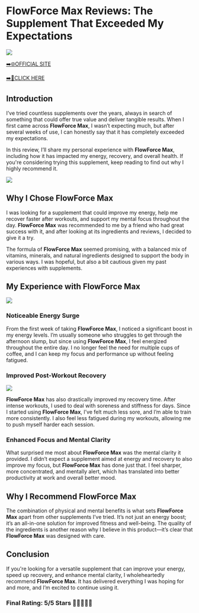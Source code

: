 # **FlowForce Max Reviews**: The Supplement That Exceeded My Expectations

[![](https://static.vecteezy.com/system/resources/thumbnails/019/896/014/small/buy-now-gradient-button-with-cart-symbol-buy-now-illustration-png.png)](https://edetoop.top/lander/sugarpreland-1/flowma.html) 

[➡️🌐OFFICIAL SITE](https://edetoop.top/lander/sugarpreland-1/flowma.html) 

[➡️🔗CLICK HERE](https://edetoop.top/lander/sugarpreland-1/flowma.html) 


## Introduction

I’ve tried countless supplements over the years, always in search of something that could offer true value and deliver tangible results. When I first came across **FlowForce Max**, I wasn’t expecting much, but after several weeks of use, I can honestly say that it has completely exceeded my expectations.

In this review, I’ll share my personal experience with **FlowForce Max**, including how it has impacted my energy, recovery, and overall health. If you're considering trying this supplement, keep reading to find out why I highly recommend it.

[![](https://wallpapers.com/images/hd/red-order-now-button-udg4jcj4arvn8b0n-2.png)](https://edetoop.top/lander/sugarpreland-1/flowma.html)  

## Why I Chose **FlowForce Max**

I was looking for a supplement that could improve my energy, help me recover faster after workouts, and support my mental focus throughout the day. **FlowForce Max** was recommended to me by a friend who had great success with it, and after looking at its ingredients and reviews, I decided to give it a try.

The formula of **FlowForce Max** seemed promising, with a balanced mix of vitamins, minerals, and natural ingredients designed to support the body in various ways. I was hopeful, but also a bit cautious given my past experiences with supplements.

## My Experience with **FlowForce Max**

[![](https://static.vecteezy.com/system/resources/thumbnails/019/896/014/small/buy-now-gradient-button-with-cart-symbol-buy-now-illustration-png.png)](https://edetoop.top/lander/sugarpreland-1/flowma.html)

### Noticeable Energy Surge

From the first week of taking **FlowForce Max**, I noticed a significant boost in my energy levels. I’m usually someone who struggles to get through the afternoon slump, but since using **FlowForce Max**, I feel energized throughout the entire day. I no longer feel the need for multiple cups of coffee, and I can keep my focus and performance up without feeling fatigued.

### Improved Post-Workout Recovery

[![](https://wallpapers.com/images/hd/red-order-now-button-udg4jcj4arvn8b0n-2.png)](https://edetoop.top/lander/sugarpreland-1/flowma.html)  

**FlowForce Max** has also drastically improved my recovery time. After intense workouts, I used to deal with soreness and stiffness for days. Since I started using **FlowForce Max**, I’ve felt much less sore, and I’m able to train more consistently. I also feel less fatigued during my workouts, allowing me to push myself harder each session.

### Enhanced Focus and Mental Clarity

What surprised me most about **FlowForce Max** was the mental clarity it provided. I didn’t expect a supplement aimed at energy and recovery to also improve my focus, but **FlowForce Max** has done just that. I feel sharper, more concentrated, and mentally alert, which has translated into better productivity at work and overall better mood.

## Why I Recommend **FlowForce Max**

The combination of physical and mental benefits is what sets **FlowForce Max** apart from other supplements I’ve tried. It’s not just an energy boost; it’s an all-in-one solution for improved fitness and well-being. The quality of the ingredients is another reason why I believe in this product—it’s clear that **FlowForce Max** was designed with care.

## Conclusion

If you're looking for a versatile supplement that can improve your energy, speed up recovery, and enhance mental clarity, I wholeheartedly recommend **FlowForce Max**. It has delivered everything I was hoping for and more, and I’m excited to continue using it.

### Final Rating: 5/5 Stars 🌟🌟🌟🌟🌟
